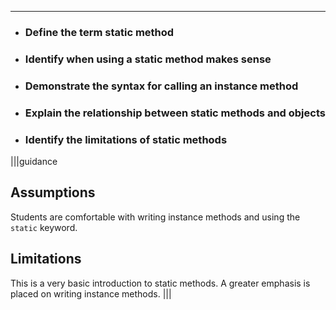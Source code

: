 ----------

* ### Define the term static method
* ### Identify when using a static method makes sense
* ### Demonstrate the syntax for calling an instance method
* ### Explain the relationship between static methods and objects
* ### Identify the limitations of static methods

|||guidance
## Assumptions
Students are comfortable with writing instance methods and using the `static` keyword.

## Limitations
This is a very basic introduction to static methods. A greater emphasis is placed on writing instance methods.
|||